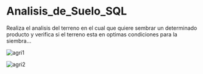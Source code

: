 # Analisis_de_Suelo_SQL
Realiza el analisis del terreno en el cual que quiere sembrar un determinado producto y verifica si el terreno esta en optimas condiciones para la siembra...


![agri1](https://github.com/gohset/Analisis_de_Suelo_SQL/assets/76674375/b9359dbe-4f30-4b21-9cdb-31c824790dbd)

![agri2](https://github.com/gohset/Analisis_de_Suelo_SQL/assets/76674375/a2f71854-a1a3-4ea9-a17f-154c8ab498f9)
